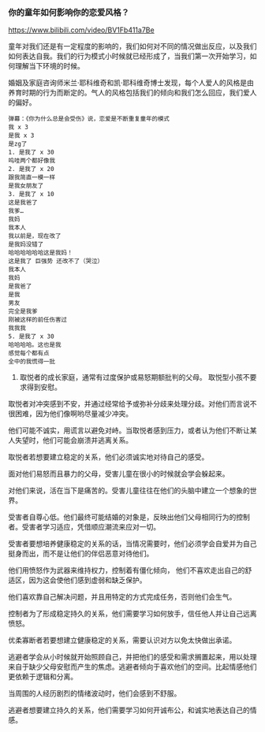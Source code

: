 ### 你的童年如何影响你的恋爱风格？
https://www.bilibili.com/video/BV1Fb411a7Be

童年对我们还是有一定程度的影响的，我们如何对不同的情况做出反应，以及我们如何表达自我。我们的行为模式小时候就已经形成了，当我们第一次开始学习，如何理解当下环境的时候。

婚姻及家庭咨询师米兰·耶科维奇和凯·耶科维奇博士发现，每个人爱人的风格是由养育时期的行为而断定的。气人的风格包括我们的倾向和我们怎么回应，我们爱人的偏好。

```
弹幕：《你为什么总是会受伤》说，恋爱是不断重复童年的模式
我 x 3
是我 x 3
是zg了
1. 是我了 x 30
呜哇两个都好像我
2. 是我了 x 20
跟我简直一模一样
是我女朋友了
3. 是我了 x 10
这是我爸了
我爹…
我妈
我本人
我以前是，现在改了
是我妈没错了
哈哈哈哈哈哈这是我妈！
这是我了 巨强势 还改不了（哭泣）
我本人
我妈
是我爸了
是我
男友
完全是我爹
刚被这样的前任伤害过
我我我
5. 是我了 x 30
哈哈哈哈。这也是我
感觉每个都有点
全中的我慌得一批
```
1. 取悦者的成长家庭，通常有过度保护或易怒期额批判的父母。
取悦型小孩不要求得到安慰。

取悦者对冲突感到不安，并通过经常给予或弥补分歧来处理分歧。对他们而言说不很困难，因为他们像啊哟尽量减少冲突。

他们可能不诚实，用谎言以避免对峙。当取悦者感到压力，或者认为他们不断让某人失望时，他们可能会崩溃并逃离关系。

取悦者若想要建立稳定的关系，他们必须诚实地对待自己的感受。

面对他们易怒而且暴力的父母，受害儿童在很小的时候就会学会躲起来。

对他们来说，活在当下是痛苦的。受害儿童往往在他们的头脑中建立一个想象的世界。

受害者自尊心低。他们最终可能结婚的对象是，反映出他们父母相同行为的控制者。受害者学习适应，凭借顺应潮流来应对一切。

受害者要想培养健康稳定的关系的话，当情况需要时，他们必须学会自爱并为自己挺身而出，而不是让他们的伴侣恶意对待他们。

他们用愤怒作为武器来维持权力，控制着有僵化倾向，
他们不喜欢走出自己的舒适区，因为这会使他们感到虚弱和缺乏保护。

他们喜欢靠自己解决问题，并且用特定的方式完成任务，否则他们会生气。

控制者为了形成稳定持久的关系，他们需要学习如何放手，信任他人并让自己远离愤怒。

优柔寡断者若要想建立健康稳定的关系，需要认识对方以免太快做出承诺。

逃避者学会从小时候就开始照顾自己，并把他们的感受和需求搁置起来，用以处理来自于缺少父母安慰而产生的焦虑。逃避者倾向于喜欢他们的空间。比起情感他们更依赖于逻辑和分离。

当周围的人经历剧烈的情绪波动时，他们会感到不舒服。

逃避者想要建立持久的关系，他们需要学习如何开诚布公，和诚实地表达自己的情感。
